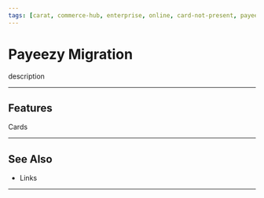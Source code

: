 ```yaml
---
tags: [carat, commerce-hub, enterprise, online, card-not-present, payeezy]
---
```


# Payeezy Migration

description

---

## Features

Cards

---

## See Also
- Links

---

